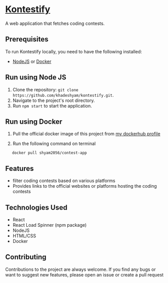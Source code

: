 # <a href="https://kontestify.onrender.com" target="_blank">Kontestify</a> 

A web application that fetches coding contests.

## Prerequisites

To run Kontestify locally, you need to have the following installed:
- <a href="https://nodejs.org/" target="_blank">NodeJS</a> or <a href="https://www.docker.com/" target="_blank">Docker</a>

## Run using Node JS
1. Clone the repository: `git clone https://github.com/khadeshyam/kontestify.git`.
2. Navigate to the project's root directory.
3. Run `npm start` to start the application.

## Run using Docker
1. Pull the official docker image of this project from <a href="https://hub.docker.com/u/shyam2056" target="_blank">my dockerhub profile</a>

2. Run the following command on terminal

 ``` 
    docker pull shyam2056/contest-app
 ```
 
## Features
- filter coding contests based on various platforms
- Provides links to the official websites or platforms hosting the coding contests

## Technologies Used

- React
- React Load Spinner (npm package)
- NodeJS
- HTML/CSS
- Docker 

## Contributing

Contributions to the project are always welcome. If you find any bugs or want to suggest new features, please open an issue or create a pull request
   